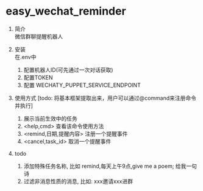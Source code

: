 # easy_wechat_reminder

1. 简介  
   微信群聊提醒机器人
2. 安装  
    在.env中
    1. 配置机器人ID(可先通过一次对话获取)
    2. 配置TOKEN
    3. 配置 WECHATY_PUPPET_SERVICE_ENDPOINT
3. 使用方式  [todo: 将基本框架提取出来，用户可以通过@command来注册命令并执行]
    1. <all tasks> 展示当前生效中的任务
    2. <help,cmd>  查看该命令使用方法
    3. <remind,日期,提醒内容> 注册一个提醒事件
    4. <cancel,task_id>  取消一个提醒事件
    
4. todo
    1. 添加特殊任务名称, 比如 remind,每天上午9点,give me a poem; 给我一句诗
    2. 过滤非消息性质的消息, 比如: xxx邀请xxx进群